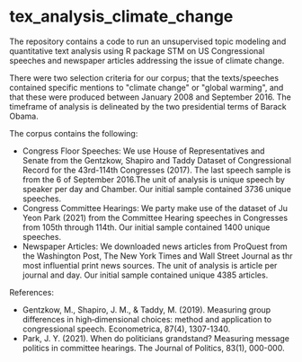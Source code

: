 # tex_analysis_climate_change
The repository contains a code to run an unsupervised topic modeling and quantitative text analysis using R package STM on US Congressional speeches and newspaper articles addressing the issue of climate change. 

There were two selection criteria for our corpus; that the texts/speeches contained specific mentions to "climate change" or "global warming", and that these  were produced between January 2008 and September 2016. The timeframe of analysis is delineated by the two presidential terms of Barack Obama.

The corpus contains the following: 
* Congress Floor Speeches: We use House of Representatives and Senate from the Gentzkow, Shapiro and Taddy Dataset of Congressional Record for the 43rd-114th Congresses (2017). The last speech sample is from the 6 of September 2016.The unit of analysis is unique speech by speaker per day and Chamber. Our initial sample contained 3736 unique speeches.
* Congress Committee Hearings: We party make use of the dataset of Ju Yeon Park (2021) from the Committee Hearing speeches in Congresses from 105th through 114th. Our initial sample contained 1400 unique speeches.
* Newspaper Articles: We downloaded news articles from ProQuest from the Washington Post, The New York Times and Wall Street Journal as thr most influential print news sources. The unit of analysis is article per journal and day. Our initial sample contained unique 4385 articles.

References: 
- Gentzkow, M., Shapiro, J. M., & Taddy, M. (2019). Measuring group differences in high‐dimensional choices: method and application to congressional speech. Econometrica, 87(4), 1307-1340.
- Park, J. Y. (2021). When do politicians grandstand? Measuring message politics in committee hearings. The Journal of Politics, 83(1), 000-000.
